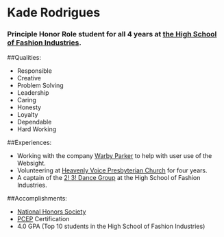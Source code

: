 # Kade Rodrigues
### Principle Honor Role student for all 4 years at [the High School of Fashion Industries](https://www.hsfi.nyc/).
##Qualities:
* Responsible
* Creative
* Problem Solving
* Leadership
* Caring
* Honesty
* Loyalty
* Dependable
* Hard Working

##Experiences:
* Working with the company [Warby Parker](https://www.warbyparker.com/) to help with user use of the Websight.
* Volunteering at [Heavenly Voice Presbyterian Church](https://heavenlyvoice.org/) for four years.
* A captain of the [2! 3! Dance Group](https://www.hsfi.nyc/page/kpopclub) at the High School of Fashion Industries.

##Accomplishments:
* [National Honors Society](https://www.hsfi.nyc/page/nhs)
* [PCEP](https://pythoninstitute.org/pcep) Certification
* 4.0 GPA (Top 10 students in the High School of Fashion Industries)
